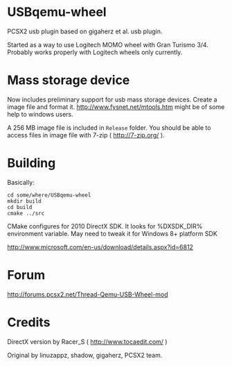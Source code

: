 USBqemu-wheel
=============

PCSX2 usb plugin based on gigaherz et al. usb plugin.

Started as a way to use Logitech MOMO wheel with Gran Turismo 3/4.
Probably works properly with Logitech wheels only currently.

Mass storage device
=======

Now includes preliminary support for usb mass storage devices. Create a image file and format it.
http://www.fysnet.net/mtools.htm might be of some help to windows users.

A 256 MB image file is included in `Release` folder. 
You should be able to access files in image file with 7-zip ( http://7-zip.org/ ).

Building
==========

Basically:

	cd some/where/USBqemu-wheel
	mkdir build
	cd build
	cmake ../src
	
CMake configures for 2010 DirectX SDK. It looks for %DXSDK_DIR% environment variable.
May need to tweak it for Windows 8+ platform SDK

http://www.microsoft.com/en-us/download/details.aspx?id=6812

Forum
=========
http://forums.pcsx2.net/Thread-Qemu-USB-Wheel-mod

Credits
=========

DirectX version by Racer_S ( http://www.tocaedit.com/ )

Original by linuzappz, shadow, gigaherz, PCSX2 team.